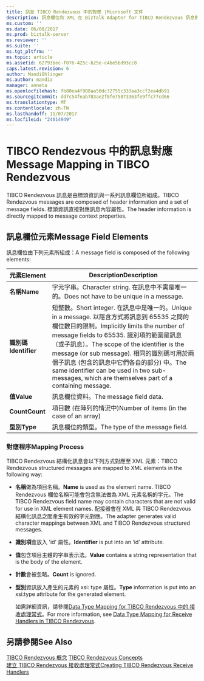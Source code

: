 ```yaml
---
title: 訊息 TIBCO Rendezvous 中的對應 |Microsoft 文件
description: 訊息欄位和 XML 在 BizTalk Adapter for TIBCO Rendezvous 訊息對應
ms.custom: ''
ms.date: 06/08/2017
ms.prod: biztalk-server
ms.reviewer: ''
ms.suite: ''
ms.tgt_pltfrm: ''
ms.topic: article
ms.assetid: 62793bec-f076-425c-b25e-c4be5bd93cc8
caps.latest.revision: 6
author: MandiOhlinger
ms.author: mandia
manager: anneta
ms.openlocfilehash: fb80ea4f908aa50dc32755c333aa3ccf2ea4db91
ms.sourcegitcommit: dd7c54feab783ae2f8fe75873363fe9ffc77cd66
ms.translationtype: MT
ms.contentlocale: zh-TW
ms.lasthandoff: 11/07/2017
ms.locfileid: "24014949"
---
```

# <a name="message-mapping-in-tibco-rendezvous"></a><span data-ttu-id="56ba5-103">TIBCO Rendezvous 中的訊息對應</span><span class="sxs-lookup"><span data-stu-id="56ba5-103">Message Mapping in TIBCO Rendezvous</span></span>
<span data-ttu-id="56ba5-104">TIBCO Rendezvous 訊息是由標頭資訊與一系列訊息欄位所組成。</span><span class="sxs-lookup"><span data-stu-id="56ba5-104">TIBCO Rendezvous messages are composed of header information and a set of message fields.</span></span> <span data-ttu-id="56ba5-105">標頭資訊直接對應訊息內容屬性。</span><span class="sxs-lookup"><span data-stu-id="56ba5-105">The header information is directly mapped to message context properties.</span></span>  
  
## <a name="message-field-elements"></a><span data-ttu-id="56ba5-106">訊息欄位元素</span><span class="sxs-lookup"><span data-stu-id="56ba5-106">Message Field Elements</span></span>  
 <span data-ttu-id="56ba5-107">訊息欄位由下列元素所組成：</span><span class="sxs-lookup"><span data-stu-id="56ba5-107">A message field is composed of the following elements:</span></span>  
  
|<span data-ttu-id="56ba5-108">元素</span><span class="sxs-lookup"><span data-stu-id="56ba5-108">Element</span></span>|<span data-ttu-id="56ba5-109">Description</span><span class="sxs-lookup"><span data-stu-id="56ba5-109">Description</span></span>|  
|-------------|-----------------|  
|<span data-ttu-id="56ba5-110">**名稱**</span><span class="sxs-lookup"><span data-stu-id="56ba5-110">**Name**</span></span>|<span data-ttu-id="56ba5-111">字元字串。</span><span class="sxs-lookup"><span data-stu-id="56ba5-111">Character string.</span></span> <span data-ttu-id="56ba5-112">在訊息中不需是唯一的。</span><span class="sxs-lookup"><span data-stu-id="56ba5-112">Does not have to be unique in a message.</span></span>|  
|<span data-ttu-id="56ba5-113">**識別碼**</span><span class="sxs-lookup"><span data-stu-id="56ba5-113">**Identifier**</span></span>|<span data-ttu-id="56ba5-114">短整數。</span><span class="sxs-lookup"><span data-stu-id="56ba5-114">Short integer.</span></span> <span data-ttu-id="56ba5-115">在訊息中是唯一的。</span><span class="sxs-lookup"><span data-stu-id="56ba5-115">Unique in a message.</span></span> <span data-ttu-id="56ba5-116">以隱含方式將訊息到 65535 之間的欄位數目的限制。</span><span class="sxs-lookup"><span data-stu-id="56ba5-116">Implicitly limits the number of message fields to 65535.</span></span> <span data-ttu-id="56ba5-117">識別項的範圍是訊息 （或子訊息）。</span><span class="sxs-lookup"><span data-stu-id="56ba5-117">The scope of the identifier is the message (or sub message).</span></span> <span data-ttu-id="56ba5-118">相同的識別碼可用於兩個子訊息 (包含的訊息中它們各自的部分) 中。</span><span class="sxs-lookup"><span data-stu-id="56ba5-118">The same identifier can be used in two sub-messages, which are themselves part of a containing message.</span></span>|  
|<span data-ttu-id="56ba5-119">**值**</span><span class="sxs-lookup"><span data-stu-id="56ba5-119">**Value**</span></span>|<span data-ttu-id="56ba5-120">訊息欄位資料。</span><span class="sxs-lookup"><span data-stu-id="56ba5-120">The message field data.</span></span>|  
|<span data-ttu-id="56ba5-121">**Count**</span><span class="sxs-lookup"><span data-stu-id="56ba5-121">**Count**</span></span>|<span data-ttu-id="56ba5-122">項目數 (在陣列的情況中)</span><span class="sxs-lookup"><span data-stu-id="56ba5-122">Number of items (in the case of an array)</span></span>|  
|<span data-ttu-id="56ba5-123">**型別**</span><span class="sxs-lookup"><span data-stu-id="56ba5-123">**Type**</span></span>|<span data-ttu-id="56ba5-124">訊息欄位的類型。</span><span class="sxs-lookup"><span data-stu-id="56ba5-124">The type of the message field.</span></span>|  
  
### <a name="mapping-process"></a><span data-ttu-id="56ba5-125">對應程序</span><span class="sxs-lookup"><span data-stu-id="56ba5-125">Mapping Process</span></span>  
 <span data-ttu-id="56ba5-126">TIBCO Rendezvous 結構化訊息會以下列方式對應至 XML 元素：</span><span class="sxs-lookup"><span data-stu-id="56ba5-126">TIBCO Rendezvous structured messages are mapped to XML elements in the following way:</span></span>  
  
-   <span data-ttu-id="56ba5-127">**名稱**做為項目名稱。</span><span class="sxs-lookup"><span data-stu-id="56ba5-127">**Name** is used as the element name.</span></span> <span data-ttu-id="56ba5-128">TIBCO Rendezvous 欄位名稱可能會包含無法做為 XML 元素名稱的字元。</span><span class="sxs-lookup"><span data-stu-id="56ba5-128">The TIBCO Rendezvous field name may contain characters that are not valid for use in XML element names.</span></span> <span data-ttu-id="56ba5-129">配接器會在 XML 與 TIBCO Rendezvous 結構化訊息之間產生有效的字元對應。</span><span class="sxs-lookup"><span data-stu-id="56ba5-129">The adapter generates valid character mappings between XML and TIBCO Rendezvous structured messages.</span></span>  
  
-   <span data-ttu-id="56ba5-130">**識別項**會放入 'id' 屬性。</span><span class="sxs-lookup"><span data-stu-id="56ba5-130">**Identifier** is put into an ‘id’ attribute.</span></span>  
  
-   <span data-ttu-id="56ba5-131">**值**包含項目主體的字串表示法。</span><span class="sxs-lookup"><span data-stu-id="56ba5-131">**Value** contains a string representation that is the body of the element.</span></span>  
  
-   <span data-ttu-id="56ba5-132">**計數**會被忽略。</span><span class="sxs-lookup"><span data-stu-id="56ba5-132">**Count** is ignored.</span></span>  
  
-   <span data-ttu-id="56ba5-133">**型別**資訊放入產生的元素的 xsi: type 屬性。</span><span class="sxs-lookup"><span data-stu-id="56ba5-133">**Type** information is put into an xsi:type attribute for the generated element.</span></span>  
  
     <span data-ttu-id="56ba5-134">如需詳細資訊，請參閱[Data Type Mapping for TIBCO Rendezvous 中的 接收處理常式](../core/data-type-mapping-for-receive-handlers-in-tibco-rendezvous.md)。</span><span class="sxs-lookup"><span data-stu-id="56ba5-134">For more information, see [Data Type Mapping for Receive Handlers in TIBCO Rendezvous](../core/data-type-mapping-for-receive-handlers-in-tibco-rendezvous.md).</span></span>  
  
## <a name="see-also"></a><span data-ttu-id="56ba5-135">另請參閱</span><span class="sxs-lookup"><span data-stu-id="56ba5-135">See Also</span></span>  
 <span data-ttu-id="56ba5-136">[TIBCO Rendezvous 概念](../core/tibco-rendezvous-concepts.md) </span><span class="sxs-lookup"><span data-stu-id="56ba5-136">[TIBCO Rendezvous Concepts](../core/tibco-rendezvous-concepts.md) </span></span>  
 [<span data-ttu-id="56ba5-137">建立 TIBCO Rendezvous 接收處理常式</span><span class="sxs-lookup"><span data-stu-id="56ba5-137">Creating TIBCO Rendezvous Receive Handlers</span></span>](../core/creating-tibco-rendezvous-receive-handlers.md)